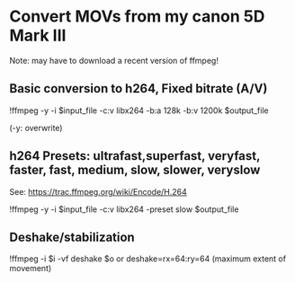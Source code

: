 # Convert MOVs from my canon 5D Mark III
Note: may have to download a recent version of ffmpeg!

## Basic conversion to h264, Fixed bitrate (A/V)

  !ffmpeg -y -i $input_file -c:v libx264 -b:a 128k -b:v 1200k $output_file 

(-y: overwrite)

## h264 Presets: ultrafast,superfast, veryfast, faster, fast, medium, slow, slower, veryslow
See: https://trac.ffmpeg.org/wiki/Encode/H.264

  !ffmpeg -y -i $input_file -c:v libx264 -preset slow $output_file 

## Deshake/stabilization

 !ffmpeg -i $i -vf deshake $o
 or deshake=rx=64:ry=64 (maximum extent of movement)
 
